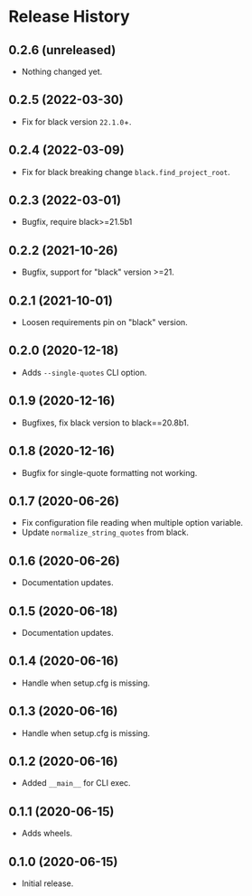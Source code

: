 Release History
===============

0.2.6 (unreleased)
------------------

- Nothing changed yet.


0.2.5 (2022-03-30)
------------------

- Fix for black version `22.1.0`+.


0.2.4 (2022-03-09)
------------------

- Fix for black breaking change ``black.find_project_root``.


0.2.3 (2022-03-01)
------------------

- Bugfix, require black>=21.5b1


0.2.2 (2021-10-26)
------------------

- Bugfix, support for "black" version >=21.


0.2.1 (2021-10-01)
------------------

- Loosen requirements pin on "black" version.


0.2.0 (2020-12-18)
------------------

- Adds `--single-quotes` CLI option.


0.1.9 (2020-12-16)
------------------

- Bugfixes, fix black version to black==20.8b1.


0.1.8 (2020-12-16)
------------------

- Bugfix for single-quote formatting not working.


0.1.7 (2020-06-26)
------------------

- Fix configuration file reading when multiple option variable.
- Update ``normalize_string_quotes`` from black.


0.1.6 (2020-06-26)
------------------

- Documentation updates.


0.1.5 (2020-06-18)
------------------

- Documentation updates.


0.1.4 (2020-06-16)
------------------

- Handle when setup.cfg is missing.


0.1.3 (2020-06-16)
------------------

- Handle when setup.cfg is missing.


0.1.2 (2020-06-16)
------------------

- Added `__main__` for CLI exec.


0.1.1 (2020-06-15)
------------------

- Adds wheels.


0.1.0 (2020-06-15)
------------------

-   Initial release.

